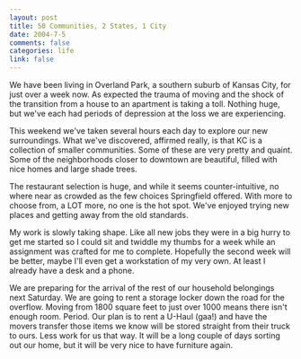 ```yaml
--- 
layout: post
title: 50 Communities, 2 States, 1 City
date: 2004-7-5
comments: false
categories: life
link: false
---
```

We have been living in Overland Park, a southern suburb of Kansas City, for just over a week now. As expected the trauma of moving and the shock of the transition from a house to an apartment is taking a toll. Nothing huge, but we've each had periods of depression at the loss we are experiencing.

This weekend we've taken several hours each day to explore our new surroundings. What we've discovered, affirmed really, is that KC is a collection of smaller communities. Some of these are very pretty and quaint. Some of the neighborhoods closer to downtown are beautiful, filled with nice homes and large shade trees.

The restaurant selection is huge, and while it seems counter-intuitive, no where near as crowded as the few choices Springfield offered. With more to choose from, a LOT more, no one is the hot spot. We've enjoyed trying new places and getting away from the old standards.

My work is slowly taking shape. Like all new jobs they were in a big hurry to get me started so I could sit and twiddle my thumbs for a week while an assignment was crafted for me to complete. Hopefully the second week will be better, maybe I'll even get a workstation of my very own. At least I already have a desk and a phone.

We are preparing for the arrival of the rest of our household belongings next Saturday. We are going to rent a storage locker down the road for the overflow. Moving from 1800 square feet to just over 1000 means there isn't enough room. Period. Our plan is to rent a U-Haul (gaa!) and have the movers transfer those items we know will be stored straight from their truck to ours. Less work for us that way. It will be a long couple of days sorting out our home, but it will be very nice to have furniture again.
